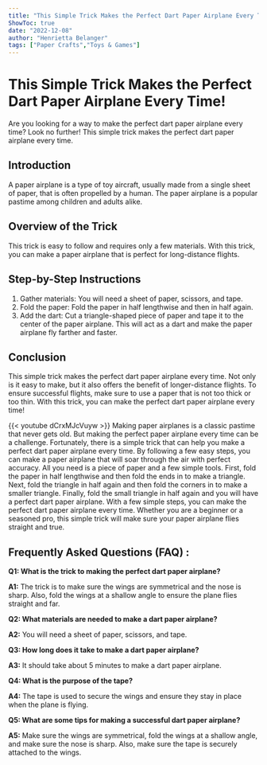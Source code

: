 ```yaml
---
title: "This Simple Trick Makes the Perfect Dart Paper Airplane Every Time!"
ShowToc: true 
date: "2022-12-08"
author: "Henrietta Belanger" 
tags: ["Paper Crafts","Toys & Games"]
---
```

# This Simple Trick Makes the Perfect Dart Paper Airplane Every Time!

Are you looking for a way to make the perfect dart paper airplane every time? Look no further! This simple trick makes the perfect dart paper airplane every time. 

## Introduction

A paper airplane is a type of toy aircraft, usually made from a single sheet of paper, that is often propelled by a human. The paper airplane is a popular pastime among children and adults alike.

## Overview of the Trick

This trick is easy to follow and requires only a few materials. With this trick, you can make a paper airplane that is perfect for long-distance flights. 

## Step-by-Step Instructions

1. Gather materials: You will need a sheet of paper, scissors, and tape. 
2. Fold the paper: Fold the paper in half lengthwise and then in half again. 
3. Add the dart: Cut a triangle-shaped piece of paper and tape it to the center of the paper airplane. This will act as a dart and make the paper airplane fly farther and faster. 

## Conclusion

This simple trick makes the perfect dart paper airplane every time. Not only is it easy to make, but it also offers the benefit of longer-distance flights. To ensure successful flights, make sure to use a paper that is not too thick or too thin. With this trick, you can make the perfect dart paper airplane every time!

{{< youtube dCrxMJcVuyw >}} 
Making paper airplanes is a classic pastime that never gets old. But making the perfect paper airplane every time can be a challenge. Fortunately, there is a simple trick that can help you make a perfect dart paper airplane every time. By following a few easy steps, you can make a paper airplane that will soar through the air with perfect accuracy. All you need is a piece of paper and a few simple tools. First, fold the paper in half lengthwise and then fold the ends in to make a triangle. Next, fold the triangle in half again and then fold the corners in to make a smaller triangle. Finally, fold the small triangle in half again and you will have a perfect dart paper airplane. With a few simple steps, you can make the perfect dart paper airplane every time. Whether you are a beginner or a seasoned pro, this simple trick will make sure your paper airplane flies straight and true.

## Frequently Asked Questions (FAQ) :
**Q1: What is the trick to making the perfect dart paper airplane?**

**A1:** The trick is to make sure the wings are symmetrical and the nose is sharp. Also, fold the wings at a shallow angle to ensure the plane flies straight and far.

**Q2: What materials are needed to make a dart paper airplane?**

**A2:** You will need a sheet of paper, scissors, and tape.

**Q3: How long does it take to make a dart paper airplane?**

**A3:** It should take about 5 minutes to make a dart paper airplane.

**Q4: What is the purpose of the tape?**

**A4:** The tape is used to secure the wings and ensure they stay in place when the plane is flying.

**Q5: What are some tips for making a successful dart paper airplane?**

**A5:** Make sure the wings are symmetrical, fold the wings at a shallow angle, and make sure the nose is sharp. Also, make sure the tape is securely attached to the wings.





